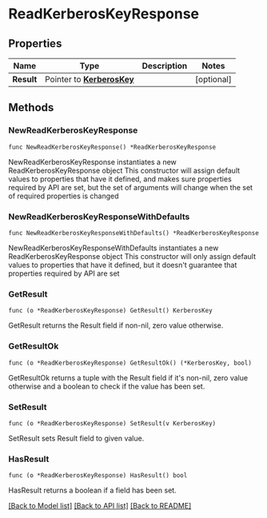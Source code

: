 # ReadKerberosKeyResponse

## Properties

Name | Type | Description | Notes
------------ | ------------- | ------------- | -------------
**Result** | Pointer to [**KerberosKey**](KerberosKey.md) |  | [optional] 

## Methods

### NewReadKerberosKeyResponse

`func NewReadKerberosKeyResponse() *ReadKerberosKeyResponse`

NewReadKerberosKeyResponse instantiates a new ReadKerberosKeyResponse object
This constructor will assign default values to properties that have it defined,
and makes sure properties required by API are set, but the set of arguments
will change when the set of required properties is changed

### NewReadKerberosKeyResponseWithDefaults

`func NewReadKerberosKeyResponseWithDefaults() *ReadKerberosKeyResponse`

NewReadKerberosKeyResponseWithDefaults instantiates a new ReadKerberosKeyResponse object
This constructor will only assign default values to properties that have it defined,
but it doesn't guarantee that properties required by API are set

### GetResult

`func (o *ReadKerberosKeyResponse) GetResult() KerberosKey`

GetResult returns the Result field if non-nil, zero value otherwise.

### GetResultOk

`func (o *ReadKerberosKeyResponse) GetResultOk() (*KerberosKey, bool)`

GetResultOk returns a tuple with the Result field if it's non-nil, zero value otherwise
and a boolean to check if the value has been set.

### SetResult

`func (o *ReadKerberosKeyResponse) SetResult(v KerberosKey)`

SetResult sets Result field to given value.

### HasResult

`func (o *ReadKerberosKeyResponse) HasResult() bool`

HasResult returns a boolean if a field has been set.


[[Back to Model list]](../README.md#documentation-for-models) [[Back to API list]](../README.md#documentation-for-api-endpoints) [[Back to README]](../README.md)


